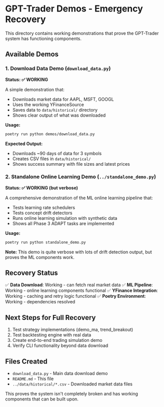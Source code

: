 # GPT-Trader Demos - Emergency Recovery

This directory contains working demonstrations that prove the GPT-Trader system has functioning components.

## Available Demos

### 1. Download Data Demo (`download_data.py`)
**Status: ✅ WORKING**

A simple demonstration that:
- Downloads market data for AAPL, MSFT, GOOGL
- Uses the working YFinanceSource
- Saves data to `data/historical/` directory
- Shows clear output of what was downloaded

**Usage:**
```bash
poetry run python demos/download_data.py
```

**Expected Output:**
- Downloads ~90 days of data for 3 symbols
- Creates CSV files in `data/historical/`
- Shows success summary with file sizes and latest prices

### 2. Standalone Online Learning Demo (`../standalone_demo.py`)
**Status: ✅ WORKING (but verbose)**

A comprehensive demonstration of the ML online learning pipeline that:
- Tests learning rate schedulers
- Tests concept drift detectors
- Runs online learning simulation with synthetic data
- Shows all Phase 3 ADAPT tasks are implemented

**Usage:**
```bash
poetry run python standalone_demo.py
```

**Note:** This demo is quite verbose with lots of drift detection output, but proves the ML components work.

## Recovery Status

✅ **Data Download**: Working - can fetch real market data
✅ **ML Pipeline**: Working - online learning components functional
✅ **YFinance Integration**: Working - caching and retry logic functional
✅ **Poetry Environment**: Working - dependencies resolved

## Next Steps for Full Recovery

1. Test strategy implementations (demo_ma, trend_breakout)
2. Test backtesting engine with real data
3. Create end-to-end trading simulation demo
4. Verify CLI functionality beyond data download

## Files Created

- `download_data.py` - Main data download demo
- `README.md` - This file
- `../data/historical/*.csv` - Downloaded market data files

This proves the system isn't completely broken and has working components that can be built upon.
